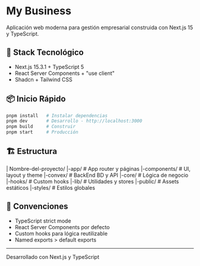 # My Business

Aplicación web moderna para gestión empresarial construida con Next.js 15 y TypeScript.

## 🚀 Stack Tecnológico

- Next.js 15.3.1 + TypeScript 5
- React Server Components + "use client"
- Shadcn + Tailwind CSS


## 📦 Inicio Rápido

```bash
pnpm install   # Instalar dependencias
pnpm dev       # Desarrollo - http://localhost:3000
pnpm build     # Construir
pnpm start     # Producción
```

## 🏗️ Estructura

| Nombre-del-proyecto/
|-app/  # App router y páginas
|-components/ # UI, layout y theme
|-convex/ # BackEnd BD y API
|-core/ # Lógica de negocio 
|-hooks/  # Custom hooks
|-lib/    # Utilidades y stores
|-public/   # Assets estáticos
|-styles/   # Estilos globales


## 📝 Convenciones

- TypeScript strict mode
- React Server Components por defecto
- Custom hooks para lógica reutilizable
- Named exports > default exports

---
Desarrollado con Next.js y TypeScript
